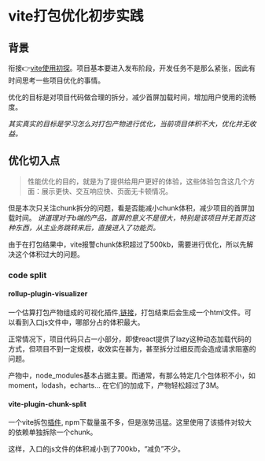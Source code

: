 # vite打包优化初步实践
## 背景
衔接:point_right:[vite使用初探](/tech/vite使用初探.html)。项目基本要进入发布阶段，开发任务不是那么紧张，因此有时间思考一些项目优化的事情。

优化的目标是对项目代码做合理的拆分，减少首屏加载时间，增加用户使用的流畅度。

*其实真实的目标是学习怎么对打包产物进行优化，当前项目体积不大，优化并无收益。*

## 优化切入点
> 性能优化的目的，就是为了提供给用户更好的体验，这些体验包含这几个方面：展示更快、交互响应快、页面无卡顿情况。

但是本次只关注chunk拆分的问题，看是否能减小chunk体积，减少项目的首屏加载时间。
*讲道理对于b端的产品，首屏的意义不是很大，特别是该项目并无首页这种东西，从主业务跳转来后，直接进入了功能页。*

由于在打包结果中，vite报警chunk体积超过了500kb，需要进行优化，所以先解决这个体积过大的问题。

### code split
#### rollup-plugin-visualizer
一个估算打包产物组成的可视化插件,[链接](https://github.com/btd/rollup-plugin-visualizer)，打包结束后会生成一个html文件。可以看到入口js文件中，哪部分占的体积最大。

正常情况下，项目代码只占一小部分，即使react提供了lazy这种动态加载代码的方式，但项目不到一定规模，收效实在甚为，甚至拆分过细反而会造成请求阻塞的问题。

产物中，node_modules基本占据主要。而通常，有那么特定几个包体积不小，如moment，lodash，echarts... 在它们的加成下，产物轻松超过了3M。
#### vite-plugin-chunk-split
一个vite拆包[插件](https://github.com/sanyuan0704/vite-plugin-chunk-split#readme), npm下载量虽不多，但是涨势迅猛。这里使用了该插件对较大的依赖单独拆除一个chunk。

这样，入口的js文件的体积减小到了700kb，“减负”不少。